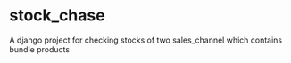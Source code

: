 # stock_chase
A django project for checking stocks of two sales_channel which contains bundle products
